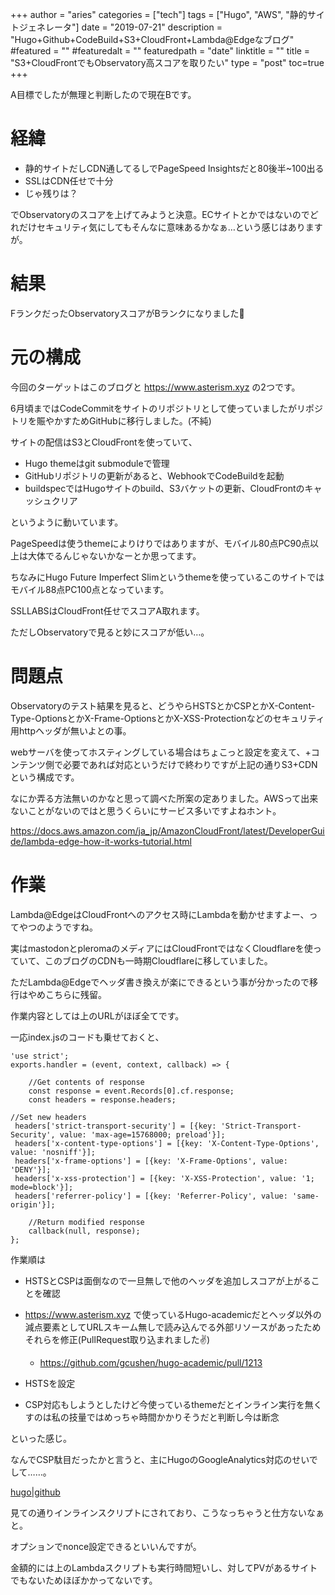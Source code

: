 +++
author = "aries"
categories = ["tech"]
tags = ["Hugo", "AWS", "静的サイトジェネレータ"]
date = "2019-07-21"
description = "Hugo+Github+CodeBuild+S3+CloudFront+Lambda@Edgeなブログ"
#featured = ""
#featuredalt = ""
featuredpath = "date"
linktitle = ""
title = "S3+CloudFrontでもObservatory高スコアを取りたい"
type = "post"
toc=true
+++

A目標でしたが無理と判断したので現在Bです。

# 経緯

- 静的サイトだしCDN通してるしでPageSpeed Insightsだと80後半~100出る
- SSLはCDN任せで十分
- じゃ残りは？

でObservatoryのスコアを上げてみようと決意。ECサイトとかではないのでどれだけセキュリティ気にしてもそんなに意味あるかなぁ…という感じはありますが。

# 結果

FランクだったObservatoryスコアがBランクになりました🎉

# 元の構成

今回のターゲットはこのブログと https://www.asterism.xyz の2つです。

6月頃まではCodeCommitをサイトのリポジトリとして使っていましたがリポジトリを賑やかすためGitHubに移行しました。(不純)

サイトの配信はS3とCloudFrontを使っていて、

- Hugo themeはgit submoduleで管理
- GitHubリポジトリの更新があると、WebhookでCodeBuildを起動
- buildspecではHugoサイトのbuild、S3バケットの更新、CloudFrontのキャッシュクリア

というように動いています。

PageSpeedは使うthemeによりけりではありますが、モバイル80点PC90点以上は大体でるんじゃないかなーとか思ってます。

ちなみにHugo Future Imperfect Slimというthemeを使っているこのサイトではモバイル88点PC100点となっています。

SSLLABSはCloudFront任せでスコアA取れます。

ただしObservatoryで見ると妙にスコアが低い…。

# 問題点

Observatoryのテスト結果を見ると、どうやらHSTSとかCSPとかX-Content-Type-OptionsとかX-Frame-OptionsとかX-XSS-Protectionなどのセキュリティ用httpヘッダが無いよとの事。

webサーバを使ってホスティングしている場合はちょこっと設定を変えて、+コンテンツ側で必要であれば対応というだけで終わりですが上記の通りS3+CDNという構成です。

なにか弄る方法無いのかなと思って調べた所案の定ありました。AWSって出来ないことがないのではと思うくらいにサービス多いですよねホント。

https://docs.aws.amazon.com/ja_jp/AmazonCloudFront/latest/DeveloperGuide/lambda-edge-how-it-works-tutorial.html

# 作業

Lambda@EdgeはCloudFrontへのアクセス時にLambdaを動かせますよー、ってやつのようですね。

実はmastodonとpleromaのメディアにはCloudFrontではなくCloudflareを使っていて、このブログのCDNも一時期Cloudflareに移していました。

ただLambda@Edgeでヘッダ書き換えが楽にできるという事が分かったので移行はやめこちらに残留。

作業内容としては上のURLがほぼ全てです。

一応index.jsのコードも乗せておくと、

```
'use strict';
exports.handler = (event, context, callback) => {
    
    //Get contents of response
    const response = event.Records[0].cf.response;
    const headers = response.headers;

//Set new headers 
 headers['strict-transport-security'] = [{key: 'Strict-Transport-Security', value: 'max-age=15768000; preload'}]; 
 headers['x-content-type-options'] = [{key: 'X-Content-Type-Options', value: 'nosniff'}]; 
 headers['x-frame-options'] = [{key: 'X-Frame-Options', value: 'DENY'}]; 
 headers['x-xss-protection'] = [{key: 'X-XSS-Protection', value: '1; mode=block'}]; 
 headers['referrer-policy'] = [{key: 'Referrer-Policy', value: 'same-origin'}]; 
    
    //Return modified response
    callback(null, response);
};
```

作業順は

- HSTSとCSPは面倒なので一旦無しで他のヘッダを追加しスコアが上がることを確認
- https://www.asterism.xyz で使っているHugo-academicだとヘッダ以外の減点要素としてURLスキーム無しで読み込んでる外部リソースがあったためそれらを修正(PullRequest取り込まれました✌)
  - https://github.com/gcushen/hugo-academic/pull/1213

- HSTSを設定
- CSP対応もしようとしたけど今使っているthemeだとインライン実行を無くすのは私の技量ではめっちゃ時間かかりそうだと判断し今は断念

といった感じ。

なんでCSP駄目だったかと言うと、主にHugoのGoogleAnalytics対応のせいでして……。

[hugo|github](https://github.com/gohugoio/hugo/blob/b2a3d4644bb5a505db662b2927af6f80856a3076/tpl/tplimpl/embedded/templates.autogen.go#L114)

見ての通りインラインスクリプトにされており、こうなっちゃうと仕方ないなぁと。

オプションでnonce設定できるといいんですが。

金額的には上のLambdaスクリプトも実行時間短いし、対してPVがあるサイトでもないためほぼかかってないです。
